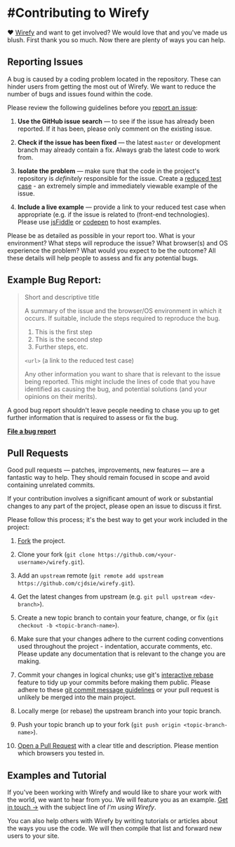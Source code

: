 #Contributing to Wirefy
=================
♥ [Wirefy](http://getwirefy.com) and want to get involved?
We would love that and you've made us blush. First thank you so much. Now there are plenty of ways you can help.


## Reporting Issues
A bug is caused by a coding problem located in the repository. These can hinder users from getting the most out of Wirefy. We want to reduce the number of bugs and issues found within the code.  

Please review the following guidelines before you [report an issue](https://github.com/cjdsie/wirefy/issues/):

1. **Use the GitHub issue search** &mdash; to see if the issue has already been
   reported. If it has been, please only comment on the existing issue.

2. **Check if the issue has been fixed** &mdash; the latest `master` or
   development branch may already contain a fix. Always grab the latest code to work from.

3. **Isolate the problem** &mdash; make sure that the code in the
   project's repository is _definitely_ responsible for the issue. Create a
   [reduced test case](http://css-tricks.com/6263-reduced-test-cases/) - an
   extremely simple and immediately viewable example of the issue.

4. **Include a live example** &mdash; provide a link to your reduced test case
   when appropriate (e.g. if the issue is related to (front-end technologies).
   Please use [jsFiddle](http://jsfiddle.net) or [codepen](http://codepen.io) to host examples.

Please be as detailed as possible in your report too. What is your
environment? What steps will reproduce the issue? What browser(s) and OS
experience the problem? What would you expect to be the outcome? All these
details will help people to assess and fix any potential bugs.


## Example Bug Report:

> Short and descriptive title
>
> A summary of the issue and the browser/OS environment in which it occurs. If
> suitable, include the steps required to reproduce the bug.
>
> 1. This is the first step
> 2. This is the second step
> 3. Further steps, etc.
>
> `<url>` (a link to the reduced test case)
>
> Any other information you want to share that is relevant to the issue being
> reported. This might include the lines of code that you have identified as
> causing the bug, and potential solutions (and your opinions on their
> merits).

A good bug report shouldn't leave people needing to chase you up to get further information that is required to assess or fix the bug.

**[File a bug report](https://github.com/cjdsie/wirefy/issues/)**  


## Pull Requests

Good pull requests — patches, improvements, new features — are a fantastic way to help. They should remain focused in scope and avoid containing unrelated commits.

If your contribution involves a significant amount of work or substantial changes to any part of the project, please open an issue to discuss it first.

Please follow this process; it's the best way to get your work included in the project:

1. [Fork](http://help.github.com/fork-a-repo/) the project.

2. Clone your fork (`git clone
   https://github.com/<your-username>/wirefy.git`).

3. Add an `upstream` remote (`git remote add upstream
   https://github.com/cjdsie/wirefy.git`).

4. Get the latest changes from upstream (e.g. `git pull upstream
   <dev-branch>`).

5. Create a new topic branch to contain your feature, change, or fix (`git
   checkout -b <topic-branch-name>`).

6. Make sure that your changes adhere to the current coding conventions used
   throughout the project - indentation, accurate comments, etc. Please update
   any documentation that is relevant to the change you are making.

7. Commit your changes in logical chunks; use git's [interactive
   rebase](https://help.github.com/articles/interactive-rebase) feature to tidy
   up your commits before making them public. Please adhere to these [git commit
   message
   guidelines](http://tbaggery.com/2008/04/19/a-note-about-git-commit-messages.html)
   or your pull request is unlikely be merged into the main project.

8. Locally merge (or rebase) the upstream branch into your topic branch.

9. Push your topic branch up to your fork (`git push origin
   <topic-branch-name>`).

10. [Open a Pull Request](http://help.github.com/send-pull-requests/) with a
    clear title and description. Please mention which browsers you tested in.

## Examples and Tutorial

If you've been working with Wirefy and would like to share your work with the world, we want to hear from you. We will feature you as an example. [Get in touch →](mailto:chris@chrisdasie.com?subject=I'm%20using%20Wirefy) with the subject line of _I'm using Wirefy_.

You can also help others with Wirefy by writing tutorials or articles about the ways you use the code. We will then compile that list and forward new users to your site.



